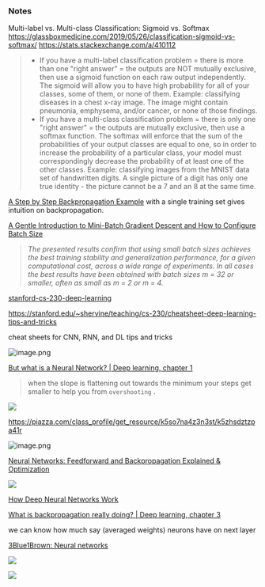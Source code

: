 ### Notes







Multi-label vs. Multi-class Classification: Sigmoid vs. Softmax
https://glassboxmedicine.com/2019/05/26/classification-sigmoid-vs-softmax/
https://stats.stackexchange.com/a/410112

> - If you have a multi-label classification problem = there is more than one "right answer" = the outputs are NOT mutually exclusive, then use a sigmoid function on each raw output independently. The sigmoid will allow you to have high probability for all of your classes, some of them, or none of them. Example: classifying diseases in a chest x-ray image. The image might contain pneumonia, emphysema, and/or cancer, or none of those findings.
> - If you have a multi-class classification problem = there is only one "right answer" = the outputs are mutually exclusive, then use a softmax function. The softmax will enforce that the sum of the probabilities of your output classes are equal to one, so in order to increase the probability of a particular class, your model must correspondingly decrease the probability of at least one of the other classes. Example: classifying images from the MNIST data set of handwritten digits. A single picture of a digit has only one true identity - the picture cannot be a 7 and an 8 at the same time.





[A Step by Step Backpropagation Example](https://mattmazur.com/2015/03/17/a-step-by-step-backpropagation-example/) with a single training set gives intuition on backpropagation. 



[A Gentle Introduction to Mini-Batch Gradient Descent and How to Configure Batch Size](https://machinelearningmastery.com/gentle-introduction-mini-batch-gradient-descent-configure-batch-size/)

> *The presented results confirm that using small batch sizes achieves the best training stability and generalization performance, for a given computational cost, across a wide range of experiments. In all cases the best results have been obtained with batch sizes m = 32 or smaller, often as small as m = 2 or m = 4.*



[stanford-cs-230-deep-learning](https://github.com/afshinea/stanford-cs-230-deep-learning)

https://stanford.edu/~shervine/teaching/cs-230/cheatsheet-deep-learning-tips-and-tricks

cheat sheets for CNN, RNN, and DL tips and tricks

![image.png](https://i.loli.net/2020/01/07/6h7MoLeUWBpOI48.png)







[But what is a Neural Network? | Deep learning, chapter 1](https://www.youtube.com/watch?v=aircAruvnKk&list=PLZHQObOWTQDNU6R1_67000Dx_ZCJB-3pi)

> when the slope is flattening out towards the minimum your steps get smaller to help you from `overshooting` . 

![](https://mmbiz.qpic.cn/mmbiz_jpg/vI9nYe94fsFIyfpbd6KHUrNNBQ59hcRW6DArcNq57zMicVknibcfhJsxIdXl8E7eRpA8aw2eQBsrnnSTKXDreIuA/640?wx_fmt=jpeg&tp=webp&wxfrom=5&wx_lazy=1&wx_co=1)







https://piazza.com/class_profile/get_resource/k5so7na4z3n3st/k5zhsdztzpa41r

![image.png](https://i.loli.net/2020/01/30/UC62BfdwOH9GFY4.png)





[Neural Networks: Feedforward and Backpropagation Explained & Optimization](https://mlfromscratch.com/neural-networks-explained/)



![](https://mlfromscratch.com/content/images/2019/12/activationfunctions.2019-08-01-16_58_53.gif)



[How Deep Neural Networks Work](https://www.youtube.com/watch?v=ILsA4nyG7I0)



[What is backpropagation really doing? | Deep learning, chapter 3](https://www.youtube.com/watch?v=Ilg3gGewQ5U&list=PLZHQObOWTQDNU6R1_67000Dx_ZCJB-3pi&index=4&t=0s)

we can know how much say (averaged weights) neurons have on next layer



[3Blue1Brown: Neural networks](https://www.youtube.com/playlist?list=PLZHQObOWTQDNU6R1_67000Dx_ZCJB-3pi)

![](https://i.loli.net/2020/01/03/qNDnShE1XFzRbAw.png)

![](https://i.loli.net/2020/01/03/XPZTrnYVwIv7pyR.png)


